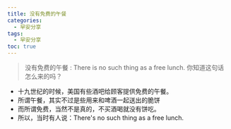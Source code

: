 ```yaml
---
title: 没有免费的午餐
categories:
  - 早安分享
tags:
  - 早安分享
toc: true 
---
```


> 没有免费的午餐 : There is no such thing as a free lunch. 你知道这句话怎么来的吗？

* 十九世纪的时候，美国有些酒吧给顾客提供免费的午餐。
* 所谓午餐，其实不过是些用来和啤酒一起送出的脆饼
* 而所谓免费，当然不是真的，不买酒喝就没有饼吃。
* 所以，当时有人说：There's no such thing as a free lunch.







